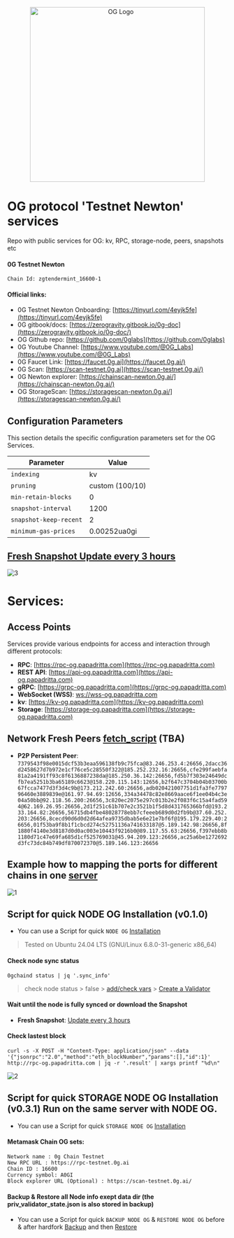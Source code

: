 <p align="center">
  <img src="https://github.com/papadritta/og-protocol-services/assets/90826754/5ec4b835-bb11-44d2-85d6-a644b6e6916e" width="400" alt="OG Logo">
</p>

# OG protocol 'Testnet Newton' services
Repo with public services for OG: kv, RPC, storage-node, peers, snapshots etc

#### 0G Testnet Newton
```
Chain Id: zgtendermint_16600-1
```
#### Official links:
- 0G Testnet Newton Onboarding: [https://tinyurl.com/4eyjk5fe](https://tinyurl.com/4eyjk5fe)
- 0G gitbook/docs: [https://zerogravity.gitbook.io/0g-doc](https://zerogravity.gitbook.io/0g-doc/)
- OG Github repo: [https://github.com/0glabs](https://github.com/0glabs)
- 0G Youtube Channel: [https://www.youtube.com/@0G_Labs](https://www.youtube.com/@0G_Labs)
- 0G Faucet Link: [https://faucet.0g.ai](https://faucet.0g.ai/)
- 0G Scan: [https://scan-testnet.0g.ai](https://scan-testnet.0g.ai/)
- 0G Newton explorer: [https://chainscan-newton.0g.ai/](https://chainscan-newton.0g.ai/)
- OG StorageScan: [https://storagescan-newton.0g.ai/](https://storagescan-newton.0g.ai/)

## Configuration Parameters
This section details the specific configuration parameters set for the OG Services.

| Parameter          | Value                                    |
| ------------------ | ---------------------------------------- |
| `indexing`         | kv                                       |
| `pruning`          | custom (100/10)                          |
| `min-retain-blocks`| 0                                        |
| `snapshot-interval`| 1200                                     |
| `snapshot-keep-recent` | 2                                    |
| `minimum-gas-prices`  | 0.00252ua0gi                          |
## [Fresh Snapshot Update every 3 hours](box/Snapshot.md)

![3](https://github.com/papadritta/og-protocol-services/assets/90826754/5b4b6b87-5fd4-4e71-a0fe-c702f6b333b3)
# Services:

## Access Points
Services provide various endpoints for access and interaction through different protocols:

- **RPC**: [https://rpc-og.papadritta.com](https://rpc-og.papadritta.com)
- **REST API**: [https://api-og.papadritta.com](https://api-og.papadritta.com)
- **gRPC**: [https://grpc-og.papadritta.com](https://grpc-og.papadritta.com)
- **WebSocket (WSS)**: [ws://wss-og.papadritta.com](ws://wss-og.papadritta.com)
- **kv**: [https://kv-og.papadritta.com](https://kv-og.papadritta.com)
- **Storage**: [https://storage-og.papadritta.com](https://storage-og.papadritta.com)

## Network Fresh Peers [fetch_script](scripts/fetch_fresh_peers.sh) **(TBA)**
- **P2P Persistent Peer**: `7379543f98e0015dcf53b3eaa596138fb9c75fca@83.246.253.4:26656,2dacc36d2458627d7b972e1cf76ce5c28550f322@185.252.232.16:26656,cfe299faebfa81a2a4191ff93c8f6136887238da@185.250.36.142:26656,fd5b7f303e24649dcfb7ea5251b3ba65189c6623@158.220.115.143:12656,b2f647c3704b04b03700b67fcca7477d3f3d4c9b@173.212.242.60:26656,adb020421007751d1fa3fe779796460e3889839e@161.97.94.69:12656,334a34478c82e8669aace6f1ee04b4c3e04a50bb@92.118.56.200:26656,3c820ec2075e297c013b2e2f083f6c15a4fad594@62.169.26.95:26656,2d1f251c61b707e2c3521b1f5d8d431765366bfd@193.233.164.82:26656,56715db4fbe48028778ebb7cfeeeb689d0d2fb9b@37.60.252.203:26656,8cecd90d6d0d2d64afea9735dbab5e6e21e7bf6f@195.179.229.40:26656,01f53ba9f8b1f1cbcd274c52751136a741633187@5.189.142.98:26656,8f1880f4140e3d8187d0d0ac003e10443f9216b0@89.117.55.63:26656,f397ebb8b1180d71c47e69fa685d1cf525769031@45.94.209.123:26656,ac25a6be1272692d3fc73dc84b749df870072370@5.189.146.123:26656`

## Example how to mapping the ports for different chains in one [server](box/ports_ufw_rules.md) 

![1](https://github.com/papadritta/og-protocol-services/assets/90826754/44003484-ed9a-4e48-a598-bfe258366c35)

## Script for quick NODE OG Installation (v0.1.0)

- You can use a Script for quick `NODE OG` [Installation](/starter.md)

>Tested on Ubuntu 24.04 LTS (GNU/Linux 6.8.0-31-generic x86_64)

#### Check node sync status
```
0gchaind status | jq '.sync_info'
```
> check node status > false > [add/check vars](configs/vars.properties) > [Create a Validator](configs/Validator.properties)

#### Wait until the node is fully synced or download the Snapshot 

- **Fresh Snapshot**: [Update every 3 hours](box/Snapshot.md)

#### Check lastest block
```
curl -s -X POST -H "Content-Type: application/json" --data '{"jsonrpc":"2.0","method":"eth_blockNumber","params":[],"id":1}' http://rpc-og.papadritta.com | jq -r '.result' | xargs printf "%d\n"
```

![2](https://github.com/papadritta/og-protocol-services/assets/90826754/2afad023-c7f6-49c1-a2d0-fde81d6133b0)

## Script for quick STORAGE NODE OG Installation (v0.3.1) Run on the same server with NODE OG.

- You can use a Script for quick `STORAGE NODE OG` [Installation](/starter.md)

#### Metamask Chain OG sets:
```
Network name : 0g Chain Testnet
New RPC URL : https://rpc-testnet.0g.ai
Chain ID : 16600
Currency symbol: A0GI
Block explorer URL (Optional) : https://scan-testnet.0g.ai/
```
#### Backup & Restore all Node info exept data dir (the priv_validator_state.json is also stored in backup)
- You can use a Script for quick `BACKUP NODE OG` & `RESTORE NODE OG` before & after hardfork [Backup](box/backup_restore.md) and then [Restore](box/backup_restore.md)


